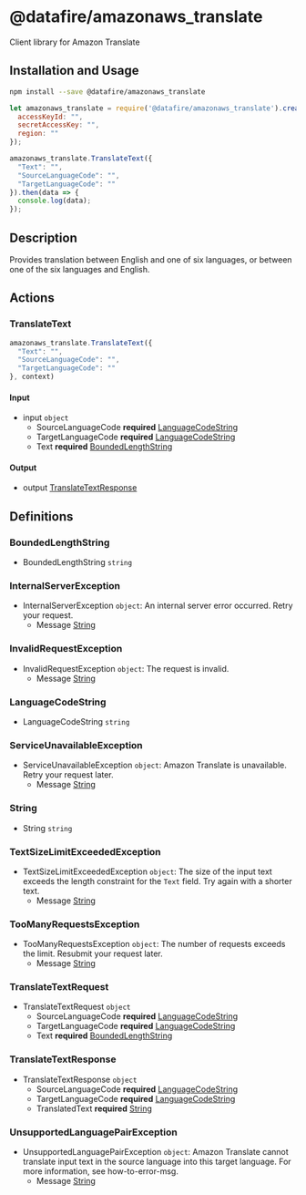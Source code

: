 # @datafire/amazonaws_translate

Client library for Amazon Translate

## Installation and Usage
```bash
npm install --save @datafire/amazonaws_translate
```
```js
let amazonaws_translate = require('@datafire/amazonaws_translate').create({
  accessKeyId: "",
  secretAccessKey: "",
  region: ""
});

amazonaws_translate.TranslateText({
  "Text": "",
  "SourceLanguageCode": "",
  "TargetLanguageCode": ""
}).then(data => {
  console.log(data);
});
```

## Description

Provides translation between English and one of six languages, or between one of the six languages and English.

## Actions

### TranslateText



```js
amazonaws_translate.TranslateText({
  "Text": "",
  "SourceLanguageCode": "",
  "TargetLanguageCode": ""
}, context)
```

#### Input
* input `object`
  * SourceLanguageCode **required** [LanguageCodeString](#languagecodestring)
  * TargetLanguageCode **required** [LanguageCodeString](#languagecodestring)
  * Text **required** [BoundedLengthString](#boundedlengthstring)

#### Output
* output [TranslateTextResponse](#translatetextresponse)



## Definitions

### BoundedLengthString
* BoundedLengthString `string`

### InternalServerException
* InternalServerException `object`: An internal server error occurred. Retry your request.
  * Message [String](#string)

### InvalidRequestException
* InvalidRequestException `object`: The request is invalid.
  * Message [String](#string)

### LanguageCodeString
* LanguageCodeString `string`

### ServiceUnavailableException
* ServiceUnavailableException `object`: Amazon Translate is unavailable. Retry your request later.
  * Message [String](#string)

### String
* String `string`

### TextSizeLimitExceededException
* TextSizeLimitExceededException `object`: The size of the input text exceeds the length constraint for the <code>Text</code> field. Try again with a shorter text. 
  * Message [String](#string)

### TooManyRequestsException
* TooManyRequestsException `object`: The number of requests exceeds the limit. Resubmit your request later.
  * Message [String](#string)

### TranslateTextRequest
* TranslateTextRequest `object`
  * SourceLanguageCode **required** [LanguageCodeString](#languagecodestring)
  * TargetLanguageCode **required** [LanguageCodeString](#languagecodestring)
  * Text **required** [BoundedLengthString](#boundedlengthstring)

### TranslateTextResponse
* TranslateTextResponse `object`
  * SourceLanguageCode **required** [LanguageCodeString](#languagecodestring)
  * TargetLanguageCode **required** [LanguageCodeString](#languagecodestring)
  * TranslatedText **required** [String](#string)

### UnsupportedLanguagePairException
* UnsupportedLanguagePairException `object`: Amazon Translate cannot translate input text in the source language into this target language. For more information, see <a>how-to-error-msg</a>. 
  * Message [String](#string)



